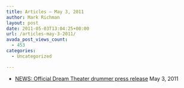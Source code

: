 ```yaml
---
title: Articles – May 3, 2011
author: Mark Richman
layout: post
date: 2011-05-03T13:04:25+00:00
url: /articles-may-3-2011/
avada_post_views_count:
  - 453
categories:
  - Uncategorized

---
```

  * [NEWS: Official Dream Theater drummer press release][1]
May 3, 2011 </ul>

 [1]: http://feedproxy.google.com/~r/blogspot/CNYC/~3/mjfqSWkMabA/news-official-dream-theater-drummer-press-release.html
